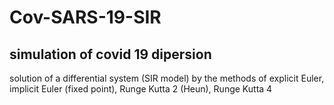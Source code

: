 # Cov-SARS-19-SIR
## simulation of covid 19 dipersion
solution of a differential system (SIR model) by the methods of explicit Euler, implicit Euler (fixed point), Runge Kutta 2 (Heun), Runge Kutta 4
